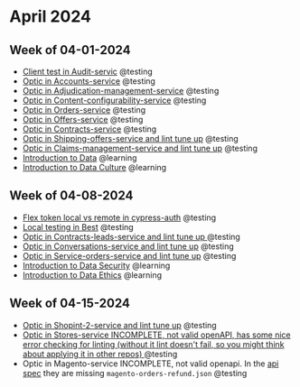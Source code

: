 # April 2024

## Week of 04-01-2024 

* [Client test in Audit-servic](https://github.com/helloextend/audit-service/pull/374) @testing
* [Optic in Accounts-service](https://github.com/helloextend/accounts-service/pull/600) @testing
* [Optic in Adjudication-management-service](https://github.com/helloextend/adjudication-management-service/pull/764) @testing
* [Optic in Content-configurability-service](https://github.com/helloextend/content-configurability-service/pull/408) @testing
* [Optic in Orders-service](https://github.com/helloextend/orders-service/pull/855) @testing
* [Optic in Offers-service](https://github.com/helloextend/offers-service/pull/462) @testing
* [Optic in Contracts-service](https://github.com/helloextend/contracts-service/pull/680) @testing
* [Optic in Shipping-offers-service and lint tune up](https://github.com/helloextend/shipping-offers-service/pull/449) @testing
* [Optic in Claims-management-service and lint tune up](https://github.com/helloextend/claims-management-service/pull/711) @testing
* [Introduction to Data](https://app.datacamp.com/learn/courses/introduction-to-data) @learning
* [Introduction to Data Culture](https://app.datacamp.com/learn/courses/introduction-to-data-culture) @learning

## Week of 04-08-2024

* [Flex token local vs remote in cypress-auth](https://github.com/helloextend/cypress-auth/pull/259/files) @testing
* [Local testing in Best](https://github.com/helloextend/backend-service-template/pull/1039) @testing
* [Optic in Contracts-leads-service and lint tune up ](https://github.com/helloextend/contract-leads-service/pull/296)@testing
* [Optic in Conversations-service and lint tune up](https://github.com/helloextend/conversations-service/pull/839) @testing
* [Optic in Service-orders-service and lint tune up](https://github.com/helloextend/service-orders-service/pull/824) @testing
* [Introduction to Data Security](https://app.datacamp.com/learn/courses/introduction-to-data-security) @learning
* [Introduction to Data Ethics](https://app.datacamp.com/learn/courses/introduction-to-data-ethics) @learning

## Week of 04-15-2024

* [Optic in Shopint-2-service and lint tune up](https://github.com/helloextend/shopint-2-service/pull/675) @testing
* [Optic in Stores-service INCOMPLETE, not valid openAPI, has some nice error checking for linting (without it lint doesn't fail, so you might think about applying it in other repos) ](https://github.com/helloextend/stores-service/pull/473) @testing
* Optic in Magento-service INCOMPLETE, not valid openapi. In the [api spec](https://github.com/helloextend/magento-service/blob/54e21892c51e86458528b4c2d037a16b7f45f2e7/api-rest-spec/2022-02-01/magento-api.json#L160) they are missing `magento-orders-refund.json` @testing

